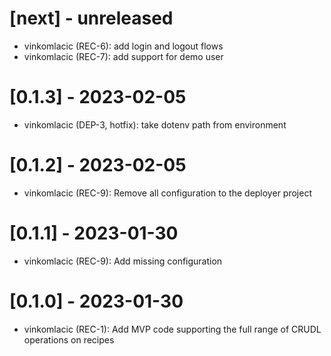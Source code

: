 # [next] - unreleased
- vinkomlacic (REC-6): add login and logout flows
- vinkomlacic (REC-7): add support for demo user

# [0.1.3] - 2023-02-05
- vinkomlacic (DEP-3, hotfix): take dotenv path from environment

# [0.1.2] - 2023-02-05
- vinkomlacic (REC-9): Remove all configuration to the deployer project

# [0.1.1] - 2023-01-30
- vinkomlacic (REC-9): Add missing configuration

# [0.1.0] - 2023-01-30
- vinkomlacic (REC-1): Add MVP code supporting the full range of CRUDL 
  operations on recipes
